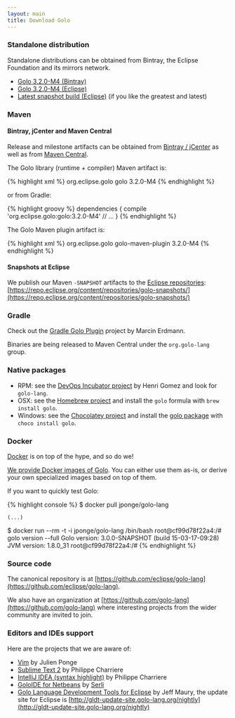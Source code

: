 ```yaml
---
layout: main
title: Download Golo
---
```


### Standalone distribution

Standalone distributions can be obtained from Bintray, the Eclipse Foundation and its mirrors network.

* [Golo 3.2.0-M4 (Bintray)](https://bintray.com/artifact/download/golo-lang/downloads/golo-3.2.0-M4.zip)
* [Golo 3.2.0-M4 (Eclipse)](https://www.eclipse.org/downloads/download.php?file=/golo/golo-3.2.0-M4.zip)
* [Latest snapshot build (Eclipse)](https://www.eclipse.org/downloads/download.php?file=/golo/golo-latest-snapshot.zip) (if you like the greatest and latest)

### Maven

#### Bintray, jCenter and Maven Central

Release and milestone artifacts can be obtained from [Bintray / jCenter](https://bintray.com/golo-lang/golo-lang)
as well as from [Maven Central](http://search.maven.org/).

The Golo library (runtime + compiler) Maven artifact is:

{% highlight xml %}
<dependency>
  <groupId>org.eclipse.golo</groupId>
  <artifactId>golo</artifactId>
  <version>3.2.0-M4</version>
</dependency>
{% endhighlight %}

or from Gradle:

{% highlight groovy %}
dependencies {
  compile 'org.eclipse.golo:golo:3.2.0-M4'
  // ...
}
{% endhighlight %}

The Golo Maven plugin artifact is:

{% highlight xml %}
<dependency>
  <groupId>org.eclipse.golo</groupId>
  <artifactId>golo-maven-plugin</artifactId>
  <version>3.2.0-M4</version>
</dependency>
{% endhighlight %}

#### Snapshots at Eclipse

We publish our Maven `-SNAPSHOT` artifacts to the [Eclipse repositories](https://repo.eclipse.org/):
[https://repo.eclipse.org/content/repositories/golo-snapshots/](https://repo.eclipse.org/content/repositories/golo-snapshots/)

### Gradle

Check out the [Gradle Golo Plugin](https://github.com/golo-lang/gradle-golo-plugin) project by
Marcin Erdmann.

Binaries are being released to Maven Central under the `org.golo-lang` group.

### Native packages

* RPM: see the [DevOps Incubator project](https://github.com/hgomez/devops-incubator) by Henri Gomez
and look for `golo-lang`.
* OSX: see the [Homebrew project](http://brew.sh/) and install the `golo` formula with `brew install golo`.
* Windows: see the [Chocolatey project](https://chocolatey.org/) and install the [golo package](https://chocolatey.org/packages/golo) with `choco install golo`.

### Docker

[Docker](http://docker.com/) is on top of the hype, and so do we!

[We provide Docker images of Golo](https://registry.hub.docker.com/u/jponge/golo-lang/).
You can either use them as-is, or derive your own specialized images based on top of them.

If you want to quickly test Golo:

{% highlight console %}
$ docker pull jponge/golo-lang

    (...)

$ docker run --rm -t -i jponge/golo-lang /bin/bash
root@cf99d78f22a4:/# golo version --full
Golo version: 3.0.0-SNAPSHOT (build 15-03-17-09:28)
JVM version: 1.8.0_31
root@cf99d78f22a4:/#
{% endhighlight %}

### Source code

The canonical repository is at [https://github.com/eclipse/golo-lang](https://github.com/eclipse/golo-lang).

We also have an organization at [https://github.com/golo-lang](https://github.com/golo-lang) where interesting
projects from the wider community are invited to join.

### Editors and IDEs support

Here are the projects that we are aware of:

- [Vim](https://github.com/jponge/vim-golo) by Julien Ponge
- [Sublime Text 2](https://github.com/k33g/sublime-golo) by Philippe Charriere
- [IntelliJ IDEA (syntax highlight)](https://github.com/k33g/golo-storm) by Philippe Charriere
- [GoloIDE for Netbeans](https://github.com/golo-lang/golo-netbeans) by [Serli](http://www.serli.com/)
- [Golo Language Development Tools for Eclipse](https://github.com/golo-lang/gldt) by Jeff Maury, the
  update site for Eclipse is [http://gldt-update-site.golo-lang.org/nightly](http://gldt-update-site.golo-lang.org/nightly)
